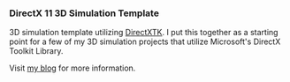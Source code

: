 ### DirectX 11 3D Simulation Template

3D simulation template utilizing [DirectXTK](https://github.com/microsoft/DirectXTK). I put this together as a starting point for a few of my 3D simulation projects that utilize Microsoft's DirectX Toolkit Library. 

Visit [my blog](https://dannyc.io/blogs/d3d-template) for more information.
